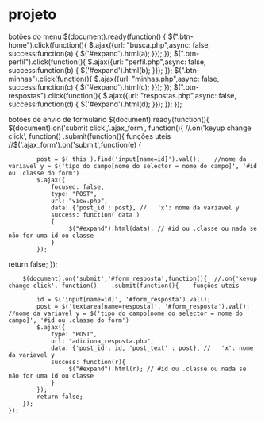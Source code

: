 # projeto
botões do menu
$(document).ready(function() {
            $(".btn-home").click(function(){
               $.ajax({url: "busca.php",async: false,
                  success:function(a) {
                     $('#expand').html(a);
                  }});
         });
            $(".btn-perfil").click(function(){
               $.ajax({url: "perfil.php",async: false,
                  success:function(b) {
                     $('#expand').html(b);
                  }});
         });
            $(".btn-minhas").click(function(){
               $.ajax({url: "minhas.php",async: false,
                  success:function(c) {
                     $('#expand').html(c);
                  }});
         });
            $(".btn-respostas").click(function(){
               $.ajax({url: "respostas.php",async: false,
                  success:function(d) {
                     $('#expand').html(d);
                  }});
         });
});

botões de envio de formulario 
	$(document).ready(function(){
		$(document).on('submit click','.ajax_form', function(){      //.on('keyup change click', function()    .submit(function(){    funções uteis
		//$('.ajax_form').on('submit',function(e) {

    		post = $( this ).find('input[name=id]').val();    //nome da variavel y = $('tipo do campo[nome do selector = nome do campo]', '#id ou .classe do form')
			$.ajax({
				focused: false,
				type: "POST",
				url: "view.php",
				data: {'post_id': post}, //   'x': nome da variavel y
				success: function( data )
				{
					 $("#expand").html(data); // #id ou .classe ou nada se não for uma id ou classe
				}
			});
return false;
		});

		$(document).on('submit','#form_resposta',function(){  //.on('keyup change click', function()    .submit(function(){    funções uteis

			id = $('input[name=id]', '#form_resposta').val();
    		post = $('textarea[name=resposta]', '#form_resposta').val();    //nome da variavel y = $('tipo do campo[nome do selector = nome do campo]', '#id ou .classe do form')
			$.ajax({
				type: "POST",
				url: "adiciona_resposta.php",
				data: {'post_id': id, 'post_text' : post}, //   'x': nome da variavel y
				success: function(r){
					 $("#expand").html(r); // #id ou .classe ou nada se não for uma id ou classe
				}
			});
			return false;
		});
	});



